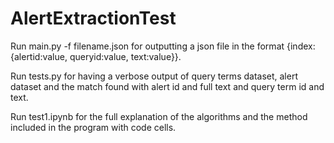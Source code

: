 # AlertExtractionTest

Run main.py -f filename.json for outputting a json file in the format {index:{alertid:value, queryid:value, text:value}}.

Run tests.py for having a verbose output of query terms dataset, alert dataset and the match found with alert id and full text and query term id and text.

Run test1.ipynb for the full explanation of the algorithms and the method included in the program with code cells.
